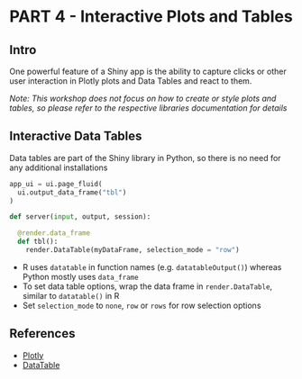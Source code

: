 # PART 4 - Interactive Plots and Tables

## Intro

One powerful feature of a Shiny app is the ability to capture clicks or other
user interaction in Plotly plots and Data Tables and react to them.

_Note: This workshop does not focus on how to create or style plots and tables,
so please refer to the respective libraries documentation for details_

## Interactive Data Tables

Data tables are part of the Shiny library in Python, so there is no need for any
additional installations

```python
app_ui = ui.page_fluid(
  ui.output_data_frame("tbl")
)

def server(input, output, session):

  @render.data_frame
  def tbl():
    render.DataTable(myDataFrame, selection_mode = "row")

```

- R uses `datatable` in function names (e.g. `datatableOutput()`) whereas Python
  mostly uses `data_frame`
- To set data table options, wrap the data frame in `render.DataTable`, similar
  to `datatable()` in R
- Set `selection_mode` to `none`, `row` or `rows` for row selection options

###

## References

- [Plotly](https://shiny.posit.co/py/components/outputs/plot-plotly/)
- [DataTable](https://shiny.posit.co/py/components/outputs/data-table/)
